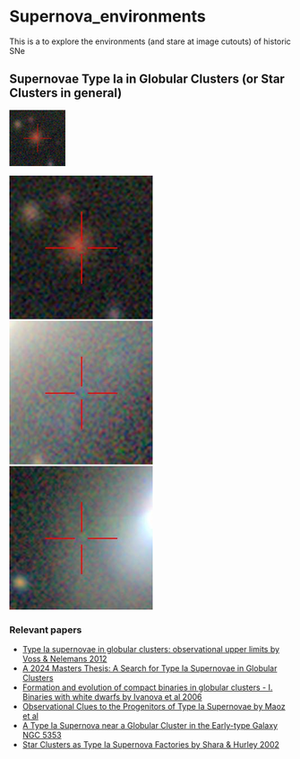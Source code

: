# Supernova_environments

This is a to explore the environments (and stare at image cutouts) of historic SNe



## Supernovae Type Ia in Globular Clusters (or Star Clusters in general)

<img src="https://raw.githubusercontent.com/vasilybelokurov/Supernova_environments/main/images/decals/fixed_physical/decals_cutout_342.1708333333333_8.17.jpg" alt="Logo" width="100"/>

![Candidate 1](images/decals/fixed_physical/decals_cutout_342.1708333333333_8.17.jpg)
![Candidate 2](images/decals/fixed_physical/decals_cutout_187.84104166666665_29.134444444444444.jpg)
![Candidate 3](images/decals/fixed_physical/decals_cutout_104.90041666666666_59.51711111111111.jpg)

### Relevant papers
- [Type Ia supernovae in globular clusters: observational upper limits by Voss & Nelemans 2012](https://ui.adsabs.harvard.edu/abs/2012A%26A...539A..77V/abstract)
- [A 2024 Masters Thesis: A Search for Type Ia Supernovae in Globular Clusters](https://clok.uclan.ac.uk/32336/1/Craggs%2C%20Alan_MSc_ThesisSubmission_20240622.pdf)
- [Formation and evolution of compact binaries in globular clusters - I. Binaries with white dwarfs by Ivanova et al 2006](https://ui.adsabs.harvard.edu/abs/2006MNRAS.372.1043I/abstract)
- [Observational Clues to the Progenitors of Type Ia Supernovae by Maoz et al](https://ui.adsabs.harvard.edu/abs/2014ARA%26A..52..107M/abstract)
- [A Type Ia Supernova near a Globular Cluster in the Early-type Galaxy NGC 5353](https://ui.adsabs.harvard.edu/abs/2024ApJ...968L...6B/abstract)
- [Star Clusters as Type Ia Supernova Factories by Shara & Hurley 2002](https://ui.adsabs.harvard.edu/abs/2002ApJ...571..830S/abstract)

